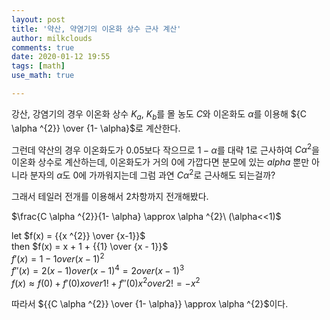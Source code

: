 ```yaml
---
layout: post
title: '약산, 약염기의 이온화 상수 근사 계산'
author: milkclouds
comments: true
date: 2020-01-12 19:55
tags: [math]
use_math: true

---
```


강산, 강염기의 경우 이온화 상수 $K_{a}$, $K_{b}$를 몰 농도 $C$와 이온화도 $\alpha$를 이용해 ${C \alpha ^{2}} \over {1- \alpha}$로 계산한다.  

그런데 약산의 경우 이온화도가 0.05보다 작으므로 $1 - \alpha$를 대략 1로 근사하여 $C \alpha^{2}$을 이온화 상수로 계산하는데, 이온화도가 거의 0에 가깝다면 분모에 있는 $alpha$ 뿐만 아니라 분자의 $\alpha$도 0에 가까워지는데 그럼 과연 $C \alpha^{2}$로 근사해도 되는걸까?  


그래서 테일러 전개를 이용해서 2차항까지 전개해봤다.  

$\frac{C \alpha ^{2}}{1- \alpha} \approx \alpha ^{2}\ (\alpha<<1)$


let $f(x) = {{x ^{2}} \over {x-1}}$  
then $f(x) = x + 1 + {{1} \over {x - 1}}$  
$f\prime(x) = 1 - {{1} over {(x - 1)^{2}}}$  
$f''(x) = {2 (x - 1)} over {(x - 1)^{4}} = {2} over {(x - 1)^{3}}$  
$f(x) \approx f(0) + {f'(0) x} over {1!} + {f''(0) x^{2}} over {2!} = -x^{2}$  

따라서 ${{C \alpha ^{2}} \over {1- \alpha}} \approx \alpha ^{2}\$이다.